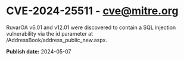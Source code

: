 # CVE-2024-25511 - cve@mitre.org

RuvarOA v6.01 and v12.01 were discovered to contain a SQL injection vulnerability via the id parameter at /AddressBook/address_public_new.aspx.

**Publish date:** 2024-05-07
